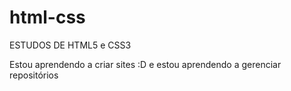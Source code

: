 # html-css
 ESTUDOS DE HTML5 e CSS3

Estou aprendendo a criar sites :D e estou aprendendo a gerenciar repositórios